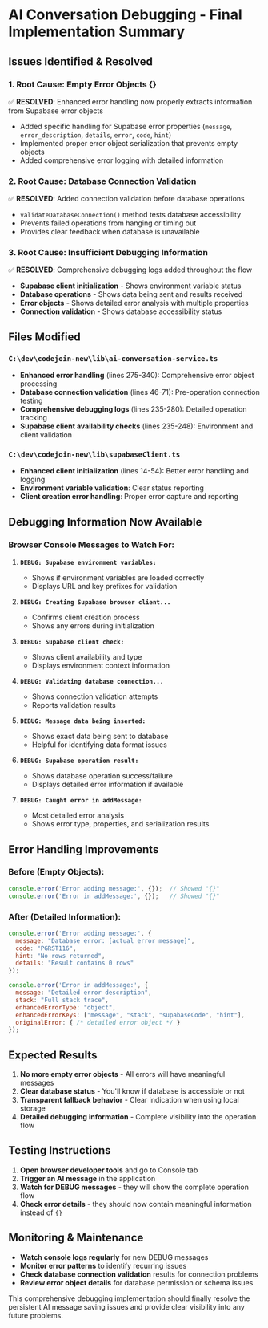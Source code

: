 # AI Conversation Debugging - Final Implementation Summary

## Issues Identified & Resolved

### 1. **Root Cause: Empty Error Objects {}**
✅ **RESOLVED**: Enhanced error handling now properly extracts information from Supabase error objects
- Added specific handling for Supabase error properties (`message`, `error_description`, `details`, `error`, `code`, `hint`)
- Implemented proper error object serialization that prevents empty objects
- Added comprehensive error logging with detailed information

### 2. **Root Cause: Database Connection Validation**
✅ **RESOLVED**: Added connection validation before database operations
- `validateDatabaseConnection()` method tests database accessibility
- Prevents failed operations from hanging or timing out
- Provides clear feedback when database is unavailable

### 3. **Root Cause: Insufficient Debugging Information**
✅ **RESOLVED**: Comprehensive debugging logs added throughout the flow
- **Supabase client initialization** - Shows environment variable status
- **Database operations** - Shows data being sent and results received
- **Error objects** - Shows detailed error analysis with multiple properties
- **Connection validation** - Shows database accessibility status

## Files Modified

### `C:\dev\codejoin-new\lib\ai-conversation-service.ts`
- **Enhanced error handling** (lines 275-340): Comprehensive error object processing
- **Database connection validation** (lines 46-71): Pre-operation connection testing
- **Comprehensive debugging logs** (lines 235-280): Detailed operation tracking
- **Supabase client availability checks** (lines 235-248): Environment and client validation

### `C:\dev\codejoin-new\lib\supabaseClient.ts`
- **Enhanced client initialization** (lines 14-54): Better error handling and logging
- **Environment variable validation**: Clear status reporting
- **Client creation error handling**: Proper error capture and reporting

## Debugging Information Now Available

### Browser Console Messages to Watch For:

1. **`DEBUG: Supabase environment variables:`**
   - Shows if environment variables are loaded correctly
   - Displays URL and key prefixes for validation

2. **`DEBUG: Creating Supabase browser client...`**
   - Confirms client creation process
   - Shows any errors during initialization

3. **`DEBUG: Supabase client check:`**
   - Shows client availability and type
   - Displays environment context information

4. **`DEBUG: Validating database connection...`**
   - Shows connection validation attempts
   - Reports validation results

5. **`DEBUG: Message data being inserted:`**
   - Shows exact data being sent to database
   - Helpful for identifying data format issues

6. **`DEBUG: Supabase operation result:`**
   - Shows database operation success/failure
   - Displays detailed error information if available

7. **`DEBUG: Caught error in addMessage:`**
   - Most detailed error analysis
   - Shows error type, properties, and serialization results

## Error Handling Improvements

### Before (Empty Objects):
```javascript
console.error('Error adding message:', {});  // Showed "{}"
console.error('Error in addMessage:', {});   // Showed "{}"
```

### After (Detailed Information):
```javascript
console.error('Error adding message:', {
  message: "Database error: [actual error message]",
  code: "PGRST116",
  hint: "No rows returned",
  details: "Result contains 0 rows"
});

console.error('Error in addMessage:', {
  message: "Detailed error description",
  stack: "Full stack trace",
  enhancedErrorType: "object",
  enhancedErrorKeys: ["message", "stack", "supabaseCode", "hint"],
  originalError: { /* detailed error object */ }
});
```

## Expected Results

1. **No more empty error objects** - All errors will have meaningful messages
2. **Clear database status** - You'll know if database is accessible or not
3. **Transparent fallback behavior** - Clear indication when using local storage
4. **Detailed debugging information** - Complete visibility into the operation flow

## Testing Instructions

1. **Open browser developer tools** and go to Console tab
2. **Trigger an AI message** in the application
3. **Watch for DEBUG messages** - they will show the complete operation flow
4. **Check error details** - they should now contain meaningful information instead of `{}`

## Monitoring & Maintenance

- **Watch console logs regularly** for new DEBUG messages
- **Monitor error patterns** to identify recurring issues
- **Check database connection validation** results for connection problems
- **Review error object details** for database permission or schema issues

This comprehensive debugging implementation should finally resolve the persistent AI message saving issues and provide clear visibility into any future problems.